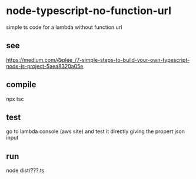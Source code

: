 # node-typescript-no-function-url
simple ts code for a lambda without function url

## see
https://medium.com/@plee_/7-simple-steps-to-build-your-own-typescript-node-js-project-5aea8320a05e

## compile
npx tsc

## test
go to lambda console (aws site) and test it directly giving the propert json input

## run
node dist/???.ts